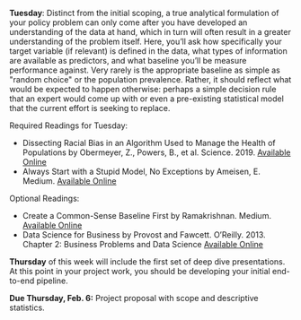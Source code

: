 **Tuesday**: Distinct from the initial scoping, a true analytical formulation of your policy problem can
only come after you have developed an understanding of the data at hand, which in turn will
often result in a greater understanding of the problem itself. Here, you’ll ask how specifically
your target variable (if relevant) is defined in the data, what types of information are available as predictors, and what baseline you’ll be measure performance against. Very rarely is
the appropriate baseline as simple as "random choice" or the population prevalence. Rather,
it should reflect what would be expected to happen otherwise: perhaps a simple decision rule
that an expert would come up with or even a pre-existing statistical model that the current
effort is seeking to replace.

Required Readings for Tuesday:
- Dissecting Racial Bias in an Algorithm Used to Manage the Health of Populations by Obermeyer, Z., Powers, B., et al. Science. 2019. [Available Online](https://science.sciencemag.org/content/sci/366/6464/447.full.pdf)
- Always Start with a Stupid Model, No Exceptions by
  Ameisen, E. Medium. [Available Online](https://blog.insightdatascience.com/always-start-with-a-stupid-model-no-exceptions-3a22314b9aaa)

Optional Readings:
- Create a Common-Sense Baseline First by Ramakrishnan. Medium. [Available Online](https://towardsdatascience.com/first-create-a-common-sense-baseline-e66dbf8a8a47)
- Data Science for Business by Provost and Fawcett. O’Reilly. 2013. Chapter 2: Business
Problems and Data Science [Available Online](https://learning.oreilly.com/library/view/data-science-for/9781449374273/ch02.html)

**Thursday** of this week will include the first set of deep dive presentations. At this point in
your project work, you should be developing your initial end-to-end pipeline.

**Due Thursday, Feb. 6:** Project proposal with scope and descriptive statistics.



